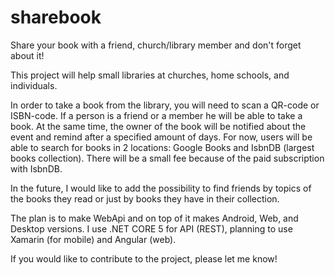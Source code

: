 # sharebook
Share your book with a friend, church/library member and don't forget about it!

This project will help small libraries at churches, home schools, and individuals. 

In order to take a book from the library, you will need to scan a QR-code or ISBN-code. If a person is a friend or a member he will be able to take a book. At the same time, the owner of the book will be notified about the event and remind after a specified amount of days. For now, users will be able to search for books in 2 locations: Google Books and IsbnDB (largest books collection). There will be a small fee because of the paid subscription with IsbnDB.

In the future, I would like to add the possibility to find friends by topics of the books they read or just by books they have in their collection.

The plan is to make WebApi and on top of it makes Android, Web, and Desktop versions.
I use .NET CORE 5 for API (REST), planning to use Xamarin (for mobile) and Angular (web).

If you would like to contribute to the project, please let me know!
